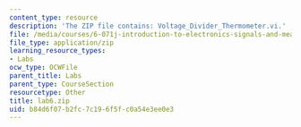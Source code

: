 ```yaml
---
content_type: resource
description: 'The ZIP file contains: Voltage_Divider_Thermometer.vi.'
file: /media/courses/6-071j-introduction-to-electronics-signals-and-measurement-spring-2006/b84d6f07b2fc7c196f5fc0a54e3ee0e3_lab6.zip
file_type: application/zip
learning_resource_types:
- Labs
ocw_type: OCWFile
parent_title: Labs
parent_type: CourseSection
resourcetype: Other
title: lab6.zip
uid: b84d6f07-b2fc-7c19-6f5f-c0a54e3ee0e3
---
```

